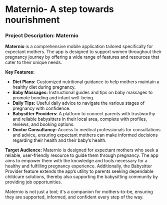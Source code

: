 # Maternio- A step towards nourishment

### Project Description: Maternio

**Maternio** is a comprehensive mobile application tailored specifically for expectant mothers. The app is designed to support women throughout their pregnancy journey by offering a wide range of features and resources that cater to their unique needs. 

**Key Features:**
- **Diet Plans:** Customized nutritional guidance to help mothers maintain a healthy diet during pregnancy.
- **Baby Massages:** Instructional guides and tips on baby massages to promote bonding and infant well-being.
- **Daily Tips:** Useful daily advice to navigate the various stages of pregnancy with confidence.
- **Babysitter Providers:** A platform to connect parents with trustworthy and reliable babysitters in their local area, complete with profiles, reviews, and booking options.
- **Doctor Consultancy:** Access to medical professionals for consultations and advice, ensuring expectant mothers can make informed decisions regarding their health and their baby’s health.

**Target Audience:**
Maternio is designed for expectant mothers who seek a reliable, user-friendly resource to guide them through pregnancy. The app aims to empower them with the knowledge and tools necessary for a healthy and fulfilling pregnancy experience. Additionally, the Babysitter Provider feature extends the app’s utility to parents seeking dependable childcare solutions, thereby also supporting the babysitting community by providing job opportunities.

Maternio is not just a tool; it's a companion for mothers-to-be, ensuring they are supported, informed, and confident every step of the way.

